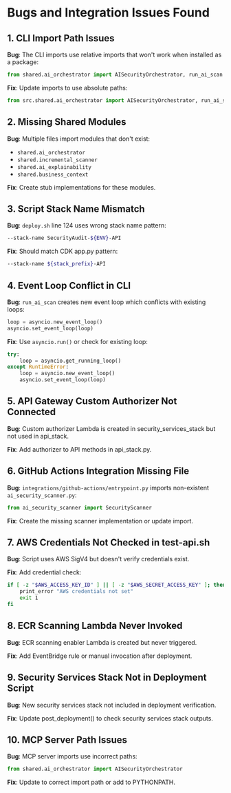 # Bugs and Integration Issues Found

## 1. CLI Import Path Issues

**Bug**: The CLI imports use relative imports that won't work when installed as a package:
```python
from shared.ai_orchestrator import AISecurityOrchestrator, run_ai_scan
```

**Fix**: Update imports to use absolute paths:
```python
from src.shared.ai_orchestrator import AISecurityOrchestrator, run_ai_scan
```

## 2. Missing Shared Modules

**Bug**: Multiple files import modules that don't exist:
- `shared.ai_orchestrator`
- `shared.incremental_scanner`
- `shared.ai_explainability`
- `shared.business_context`

**Fix**: Create stub implementations for these modules.

## 3. Script Stack Name Mismatch

**Bug**: `deploy.sh` line 124 uses wrong stack name pattern:
```bash
--stack-name SecurityAudit-${ENV}-API
```

**Fix**: Should match CDK app.py pattern:
```bash
--stack-name ${stack_prefix}-API
```

## 4. Event Loop Conflict in CLI

**Bug**: `run_ai_scan` creates new event loop which conflicts with existing loops:
```python
loop = asyncio.new_event_loop()
asyncio.set_event_loop(loop)
```

**Fix**: Use `asyncio.run()` or check for existing loop:
```python
try:
    loop = asyncio.get_running_loop()
except RuntimeError:
    loop = asyncio.new_event_loop()
    asyncio.set_event_loop(loop)
```

## 5. API Gateway Custom Authorizer Not Connected

**Bug**: Custom authorizer Lambda is created in security_services_stack but not used in api_stack.

**Fix**: Add authorizer to API methods in api_stack.py.

## 6. GitHub Actions Integration Missing File

**Bug**: `integrations/github-actions/entrypoint.py` imports non-existent `ai_security_scanner.py`:
```python
from ai_security_scanner import SecurityScanner
```

**Fix**: Create the missing scanner implementation or update import.

## 7. AWS Credentials Not Checked in test-api.sh

**Bug**: Script uses AWS SigV4 but doesn't verify credentials exist.

**Fix**: Add credential check:
```bash
if [ -z "$AWS_ACCESS_KEY_ID" ] || [ -z "$AWS_SECRET_ACCESS_KEY" ]; then
    print_error "AWS credentials not set"
    exit 1
fi
```

## 8. ECR Scanning Lambda Never Invoked

**Bug**: ECR scanning enabler Lambda is created but never triggered.

**Fix**: Add EventBridge rule or manual invocation after deployment.

## 9. Security Services Stack Not in Deployment Script

**Bug**: New security services stack not included in deployment verification.

**Fix**: Update post_deployment() to check security services stack outputs.

## 10. MCP Server Path Issues

**Bug**: MCP server imports use incorrect paths:
```python
from shared.ai_orchestrator import AISecurityOrchestrator
```

**Fix**: Update to correct import path or add to PYTHONPATH.